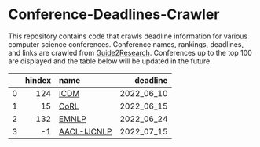 # Conference-Deadlines-Crawler 

 This repository contains code that crawls deadline information for various computer science conferences. Conference names, rankings, deadlines, and links are crawled from [Guide2Research](https://www.guide2research.com/topconf/machine-learning). Conferences up to the top 100 are displayed and the table below will be updated in the future.

|    |   hindex | name                                     |   deadline |
|---:|---------:|:-----------------------------------------|-----------:|
|  0 |      124 | [ICDM](https://icdm22.cse.usf.edu/)      | 2022_06_10 |
|  1 |       15 | [CoRL](https://corl2022.org)             | 2022_06_15 |
|  2 |      132 | [EMNLP](https://2022.emnlp.org/)         | 2022_06_24 |
|  3 |       -1 | [AACL-IJCNLP](https://www.aacl2022.org/) | 2022_07_15 |